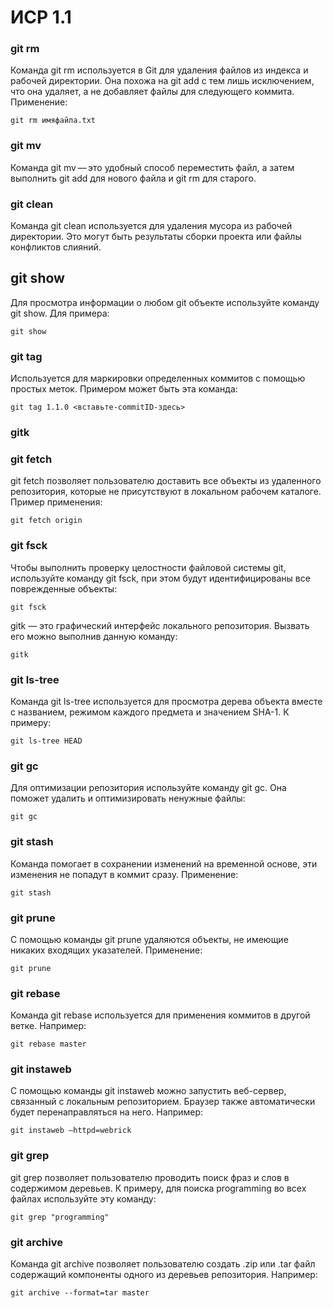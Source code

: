 # ИСР 1.1

### git rm

Команда git rm используется в Git для удаления файлов из индекса и рабочей директории. Она похожа на git add с тем лишь исключением, что она удаляет, а не добавляет файлы для следующего коммита. Применение:

```git
git rm имяфайла.txt
```

### git mv

Команда git mv — это удобный способ переместить файл, а затем выполнить git add для нового файла и git rm для старого.

### git clean

Команда git clean используется для удаления мусора из рабочей директории. Это могут быть результаты сборки проекта или файлы конфликтов слияний.

## git show

Для просмотра информации о любом git объекте используйте команду git show. Для примера:

```git
git show
```
### git tag

Используется для маркировки определенных коммитов с помощью простых меток. Примером может быть эта команда:

```git
git tag 1.1.0 <вставьте-commitID-здесь>
```
### gitk


### git fetch

git fetch позволяет пользователю доставить все объекты из удаленного репозитория, которые не присутствуют в локальном рабочем каталоге. Пример применения:

``` git
git fetch origin
```

### git fsck

Чтобы выполнить проверку целостности файловой системы git, используйте команду git fsck, при этом будут идентифицированы все поврежденные объекты:

``` git
git fsck
```

gitk — это графический интерфейс локального репозитория. Вызвать его можно выполнив данную команду:

```git
gitk
```

### git ls-tree

Команда git ls-tree используется для просмотра дерева объекта вместе с названием, режимом каждого предмета и значением SHA-1. К примеру:

``` git
git ls-tree HEAD
```
### git gc

Для оптимизации репозитория используйте команду git gc. Она поможет удалить и оптимизировать ненужные файлы:

```git
git gc
```

### git stash

Команда помогает в сохранении изменений на временной основе, эти изменения не попадут в коммит сразу. Применение:

```git
git stash
```

###  git prune

С помощью команды git prune удаляются объекты, не имеющие никаких входящих указателей. Применение:

``` git
git prune
```
### git rebase

Команда git rebase используется для применения коммитов в другой ветке. Например:

``` git
git rebase master
```

### git instaweb

С помощью команды git instaweb можно запустить веб-сервер, связанный с локальным репозиторием. Браузер также автоматически будет перенаправляться на него. Например:

```git
git instaweb –httpd=webrick
```

### git grep

git grep позволяет пользователю проводить поиск фраз и слов в содержимом деревьев. К примеру, для поиска programming во всех файлах используйте эту команду:

```git
git grep "programming"
```

### git archive

Команда git archive позволяет пользователю создать .zip или .tar файл содержащий компоненты одного из деревьев репозитория. Например:

``` git
git archive --format=tar master
```


